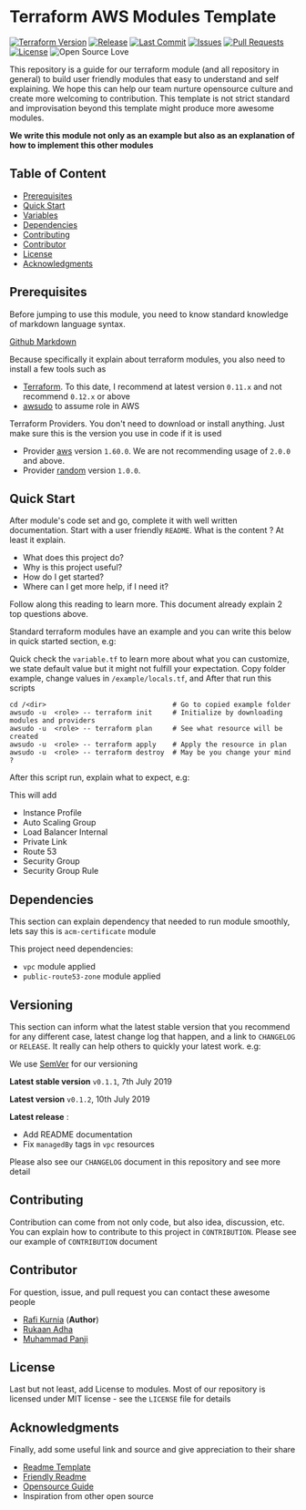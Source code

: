 # Terraform AWS Modules Template

[![Terraform Version](https://img.shields.io/badge/Terraform%20Version-0.11.13-blue.svg)](https://releases.hashicorp.com/terraform/)
[![Release](https://img.shields.io/github/release/traveloka/terraform-aws-modules-template.svg)](https://github.com/traveloka/terraform-aws-modules-template/releases)
[![Last Commit](https://img.shields.io/github/last-commit/traveloka/terraform-aws-modules-template.svg)](https://github.com/traveloka/terraform-aws-modules-template/commits/master)
[![Issues](https://img.shields.io/github/issues/traveloka/terraform-aws-modules-template.svg)](https://github.com/traveloka/terraform-aws-modules-template/issues)
[![Pull Requests](https://img.shields.io/github/issues-pr/traveloka/terraform-aws-modules-template.svg)](https://github.com/traveloka/terraform-aws-modules-template/pulls)
[![License](https://img.shields.io/github/license/traveloka/terraform-aws-modules-template.svg)](https://github.com/traveloka/terraform-aws-modules-template/blob/master/LICENSE)
![Open Source Love](https://badges.frapsoft.com/os/v1/open-source.png?v=103)

This repository is a guide for our terraform module (and all repository in general) to build user friendly modules that easy to understand and self explaining. We hope this can help our team nurture opensource culture and create more welcoming to contribution. This template is not strict standard and improvisation beyond this template might produce more awesome modules.

**We write this module not only as an example but also as an explanation of how to implement this other modules**

## Table of Content

- [Prerequisites](#Prerequisites)
- [Quick Start](#Quick-Start)
- [Variables](#Variables)
- [Dependencies](#Dependencies)
- [Contributing](#Contributing)
- [Contributor](#Contributor)
- [License](#License)
- [Acknowledgments](#Acknowledgments)

## Prerequisites

Before jumping to use this module, you need to know standard knowledge of markdown language syntax.

[Github Markdown](https://github.com/adam-p/markdown-here/wiki/Markdown-Cheatsheet)

Because specifically it explain about terraform modules, you also need to install a few tools such as

- [Terraform](https://releases.hashicorp.com/terraform/). To this date, I recommend at latest version `0.11.x` and not recommend `0.12.x` or above
- [awsudo](https://github.com/makethunder/awsudo) to assume role in AWS

Terraform Providers. You don't need to download or install anything. Just make sure this is the version you use in code if it is used

- Provider [aws](https://www.terraform.io/docs/providers/aws/index.html) version `1.60.0`. We are not recommending usage of `2.0.0` and above.
- Provider [random](https://www.terraform.io/docs/providers/random/index.html) version `1.0.0`.

## Quick Start

After module's code set and go, complete it with well written documentation. Start with a user friendly `README`. What is the content ? At least it explain.

- What does this project do?
- Why is this project useful?
- How do I get started?
- Where can I get more help, if I need it?

Follow along this reading to learn more. This document already explain 2 top questions above.

Standard terraform modules have an example and you can write this below in quick started section, e.g:

Quick check the `variable.tf` to learn more about what you can customize, we state default value but it might not fulfill your expectation. Copy folder example, change values in `/example/locals.tf`, and After that run this scripts

```
cd /<dir>                               # Go to copied example folder
awsudo -u  <role> -- terraform init     # Initialize by downloading modules and providers
awsudo -u  <role> -- terraform plan     # See what resource will be created
awsudo -u  <role> -- terraform apply    # Apply the resource in plan
awsudo -u  <role> -- terraform destroy  # May be you change your mind ?
```

After this script run, explain what to expect, e.g:

This will add

- Instance Profile
- Auto Scaling Group
- Load Balancer Internal
- Private Link
- Route 53
- Security Group
- Security Group Rule

## Dependencies

This section can explain dependency that needed to run module smoothly, lets say this is `acm-certificate` module

This project need dependencies:

- `vpc` module applied
- `public-route53-zone` module applied

## Versioning

This section can inform what the latest stable version that you recommend for any different case, latest change log that happen, and a link to `CHANGELOG` or `RELEASE`. It really can help others to quickly your latest work. e.g:

We use [SemVer](https://semver.org/) for our versioning

**Latest stable version** `v0.1.1`, 7th July 2019

**Latest version** `v0.1.2`, 10th July 2019

**Latest release** :

- Add README documentation
- Fix `managedBy` tags in `vpc` resources

Please also see our `CHANGELOG` document in this repository and see more detail

## Contributing

Contribution can come from not only code, but also idea, discussion, etc. You can explain how to contribute to this project in `CONTRIBUTION`. Please see our example of `CONTRIBUTION` document

## Contributor

For question, issue, and pull request you can contact these awesome people

- [Rafi Kurnia](https://github.com/rafikurnia) (**Author**)
- [Rukaan Adha](https://github.com/Rukaan)
- [Muhammad Panji](https://github.com/sumodirjo)

## License

Last but not least, add License to modules. Most of our repository is licensed under MIT license - see the `LICENSE` file for details

## Acknowledgments

Finally, add some useful link and source and give appreciation to their share

- [Readme Template](https://gist.github.com/PurpleBooth/109311bb0361f32d87a2)
- [Friendly Readme](https://rowanmanning.com/posts/writing-a-friendly-readme/)
- [Opensource Guide](https://opensource.guide/starting-a-project/)
- Inspiration from other open source
